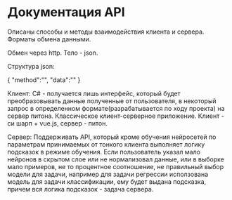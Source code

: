 # Документация API

Описаны способы и методы взаимодействия клиента и сервера. Форматы обмена данными.

Обмен через http. 
Тело - json.

Структура json:

{
    "method":"",
    "data":""
}

Клиент: 
C# - получается лишь интерфейс, который будет преобразовывать данные полученные от пользователя, в некоторый запрос в определенном формате(разрабатывается по ходу проекта) на сервер питона.  Классическое клиент-серверное приложение. Клиент - си шарп + vue.js, сервер - питон.

Сервер:
Поддерживать API, который кроме обучения нейросетей по параметрам принимаемых от тонкого клиента выполняет логику подсказок в режиме обучения. Если пользователь указал мало нейронов в скрытом слое или не нормализовал данные, или в выборке мало примеров, не то процентное соотношение, не правильный выбор модели для задачи, например для задачи регрессии исползована модель для задачи классификации,  ему будет выдана подсказка, причем вся логика подсказок - задача сервера.